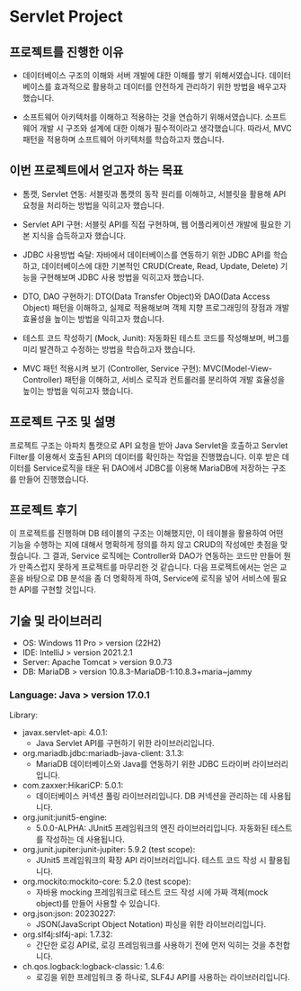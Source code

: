 # Servlet Project

## 프로젝트를 진행한 이유
- 데이터베이스 구조의 이해와 서버 개발에 대한 이해를 쌓기 위해서였습니다. 데이터베이스를 효과적으로 활용하고 데이터를 안전하게 관리하기 위한 방법을 배우고자 했습니다.


- 소프트웨어 아키텍처를 이해하고 적용하는 것을 연습하기 위해서였습니다. 소프트웨어 개발 시 구조와 설계에 대한 이해가 필수적이라고 생각했습니다. 따라서, MVC 패턴을 적용하며 소프트웨어 아키텍처를 학습하고자 했습니다.

## 이번 프로젝트에서 얻고자 하는 목표

- 톰캣, Servlet 연동: 서블릿과 톰캣의 동작 원리를 이해하고, 서블릿을 활용해 API 요청을 처리하는 방법을 익히고자 했습니다.


- Servlet API 구현: 서블릿 API를 직접 구현하며, 웹 어플리케이션 개발에 필요한 기본 지식을 습득하고자 했습니다.


- JDBC 사용방법 숙달: 자바에서 데이터베이스를 연동하기 위한 JDBC API를 학습하고, 데이터베이스에 대한 기본적인 CRUD(Create, Read, Update, Delete) 기능을 구현해보며 JDBC 사용 방법을 익히고자 했습니다.


- DTO, DAO 구현하기: DTO(Data Transfer Object)와 DAO(Data Access Object) 패턴을 이해하고, 실제로 적용해보며 객체 지향 프로그래밍의 장점과 개발 효율성을 높이는 방법을 익히고자 했습니다.


- 테스트 코드 작성하기 (Mock, Junit): 자동화된 테스트 코드를 작성해보며, 버그를 미리 발견하고 수정하는 방법을 학습하고자 했습니다.


- MVC 패턴 적용시켜 보기 (Controller, Service 구현): MVC(Model-View-Controller) 패턴을 이해하고, 서비스 로직과 컨트롤러를 분리하여 개발 효율성을 높이는 방법을 익히고자 했습니다.

## 프로젝트 구조 및 설명
프로젝트 구조는 아파치 톰캣으로 API 요청을 받아 Java Servlet을 호출하고 Servlet Filter를 이용해서 호출된 API의 데이터를 확인하는 작업을 진행했습니다. 이후 받은 데이터를 Service로직을 태운 뒤 DAO에서 JDBC를 이용해 MariaDB에 저장하는 구조를 만들어 진행했습니다.

## 프로젝트 후기
이 프로젝트를 진행하며 DB 테이블의 구조는 이해했지만, 이 테이블을 활용하여 어떤 기능을 수행하는 지에 대해서 명확하게 정의를 하지 않고 CRUD의 작성에만 촛점을 맞췄습니다. 그 결과, Service 로직에는 Controller와 DAO가 연동하는 코드만 만들어 뭔가 만족스럽지 못하게 프로젝트를 마무리한 것 같습니다.
다음 프로젝트에서는 얻은 교훈을 바탕으로 DB 분석을 좀 더 명확하게 하여, Service에 로직을 넣어 서비스에 필요한 API를 구현할 것입니다.

## 기술 및 라이브러리
- OS: Windows 11 Pro > version (22H2)
- IDE: IntelliJ > version 2021.2.1
- Server: Apache Tomcat > version 9.0.73
- DB: MariaDB > version 10.8.3-MariaDB-1:10.8.3+maria~jammy

### Language: Java > version 17.0.1
Library:
- javax.servlet-api: 4.0.1: 
  - Java Servlet API를 구현하기 위한 라이브러리입니다.
- org.mariadb.jdbc:mariadb-java-client: 3.1.3: 
  - MariaDB 데이터베이스와 Java를 연동하기 위한 JDBC 드라이버 라이브러리입니다.
- com.zaxxer:HikariCP: 5.0.1: 
  - 데이터베이스 커넥션 풀링 라이브러리입니다. DB 커넥션을 관리하는 데 사용됩니다.
- org.junit:junit5-engine: 
  - 5.0.0-ALPHA: JUnit5 프레임워크의 엔진 라이브러리입니다. 자동화된 테스트를 작성하는 데 사용됩니다.
- org.junit.jupiter:junit-jupiter: 5.9.2 (test scope): 
  - JUnit5 프레임워크의 확장 API 라이브러리입니다. 테스트 코드 작성 시 활용됩니다.
- org.mockito:mockito-core: 5.2.0 (test scope): 
  - 자바용 mocking 프레임워크로 테스트 코드 작성 시에 가짜 객체(mock object)를 만들어 사용할 수 있습니다.
- org.json:json: 20230227: 
  - JSON(JavaScript Object Notation) 파싱을 위한 라이브러리입니다.
- org.slf4j:slf4j-api: 1.7.32: 
  - 간단한 로깅 API로, 로깅 프레임워크를 사용하기 전에 먼저 익히는 것을 추천합니다.
- ch.qos.logback:logback-classic: 1.4.6: 
  - 로깅을 위한 프레임워크 중 하나로, SLF4J API를 사용하는 라이브러리입니다.